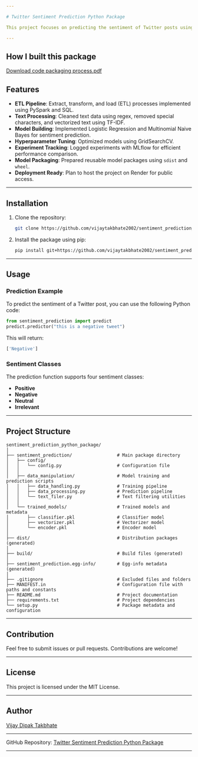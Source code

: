 ```yaml
---

# Twitter Sentiment Prediction Python Package

This project focuses on predicting the sentiment of Twitter posts using Natural Language Processing (NLP) techniques. It is an end-to-end machine learning project that includes data preprocessing, model building, hyperparameter tuning, and deployment.

---
```



## How I built this package
[Download code packaging process.pdf](https://github.com/user-attachments/files/17799866/packaging.pipeline.pdf)

## Features  
- **ETL Pipeline**: Extract, transform, and load (ETL) processes implemented using PySpark and SQL.  
- **Text Processing**: Cleaned text data using regex, removed special characters, and vectorized text using TF-IDF.  
- **Model Building**: Implemented Logistic Regression and Multinomial Naive Bayes for sentiment prediction.  
- **Hyperparameter Tuning**: Optimized models using GridSearchCV.  
- **Experiment Tracking**: Logged experiments with MLflow for efficient performance comparison.  
- **Model Packaging**: Prepared reusable model packages using `sdist` and `wheel`.  
- **Deployment Ready**: Plan to host the project on Render for public access.  

---

## Installation  
1. Clone the repository:  
   ```bash  
   git clone https://github.com/vijaytakbhate2002/sentiment_prediction_python_package.git  
   ```  
2. Install the package using pip:  
   ```bash  
   pip install git+https://github.com/vijaytakbhate2002/sentiment_prediction_python_package.git  
   ```  

---

## Usage  

### Prediction Example  
To predict the sentiment of a Twitter post, you can use the following Python code:  
```python  
from sentiment_prediction import predict  
predict.predictor("this is a negative tweet")  
```
This will return:  
```python  
['Negative']
```

### Sentiment Classes  
The prediction function supports four sentiment classes:  
- **Positive**  
- **Negative**  
- **Neutral**  
- **Irrelevant**

---

## Project Structure  
```plaintext  
sentiment_prediction_python_package/
│
├── sentiment_prediction/                 # Main package directory
│   ├── config/                           
│   │   └── config.py                     # Configuration file
│   │
│   ├── data_manipulation/                # Model training and prediction scripts
│   │   ├── data_handling.py              # Training pipeline
│   │   ├── data_processing.py            # Prediction pipeline
│   │   └── text_filer.py                 # Text filtering utilities
│   │
│   └── trained_models/                   # Trained models and metadata
│       ├── classifier.pkl                # Classifier model
│       ├── vectorizer.pkl                # Vectorizer model
│       └── encoder.pkl                   # Encoder model
│
├── dist/                                 # Distribution packages (generated)
│
├── build/                                # Build files (generated)
│
├── sentiment_prediction.egg-info/        # Egg-info metadata (generated)
│
├── .gitignore                            # Excluded files and folders
├── MANIFEST.in                           # Configuration file with paths and constants
├── README.md                             # Project documentation
├── requirements.txt                      # Project dependencies
└── setup.py                              # Package metadata and configuration
```  

---

## Contribution  
Feel free to submit issues or pull requests. Contributions are welcome!  

---

## License  
This project is licensed under the MIT License.  

---

## Author  
[Vijay Dipak Takbhate](https://github.com/vijaytakbhate2002)  

---  

GitHub Repository: [Twitter Sentiment Prediction Python Package](https://github.com/vijaytakbhate2002/sentiment_prediction_python_package.git)

---
